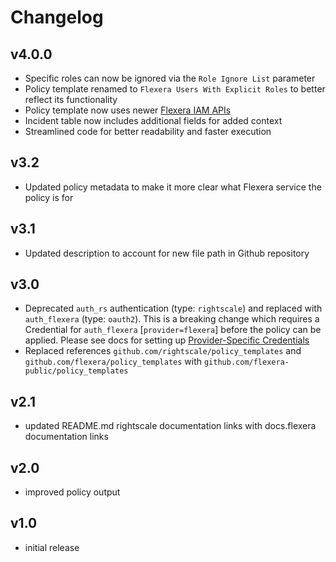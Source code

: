 # Changelog

## v4.0.0

- Specific roles can now be ignored via the `Role Ignore List` parameter
- Policy template renamed to `Flexera Users With Explicit Roles` to better reflect its functionality
- Policy template now uses newer [Flexera IAM APIs](https://developer.flexera.com/docs/api/iam/v1)
- Incident table now includes additional fields for added context
- Streamlined code for better readability and faster execution

## v3.2

- Updated policy metadata to make it more clear what Flexera service the policy is for

## v3.1

- Updated description to account for new file path in Github repository

## v3.0

- Deprecated `auth_rs` authentication (type: `rightscale`) and replaced with `auth_flexera` (type: `oauth2`).  This is a breaking change which requires a Credential for `auth_flexera` [`provider=flexera`] before the policy can be applied.  Please see docs for setting up [Provider-Specific Credentials](https://docs.flexera.com/flexera/EN/Automation/ProviderCredentials.htm)
- Replaced references `github.com/rightscale/policy_templates` and `github.com/flexera/policy_templates` with `github.com/flexera-public/policy_templates`

## v2.1

- updated README.md rightscale documentation links with docs.flexera documentation links

## v2.0

- improved policy output

## v1.0

- initial release
